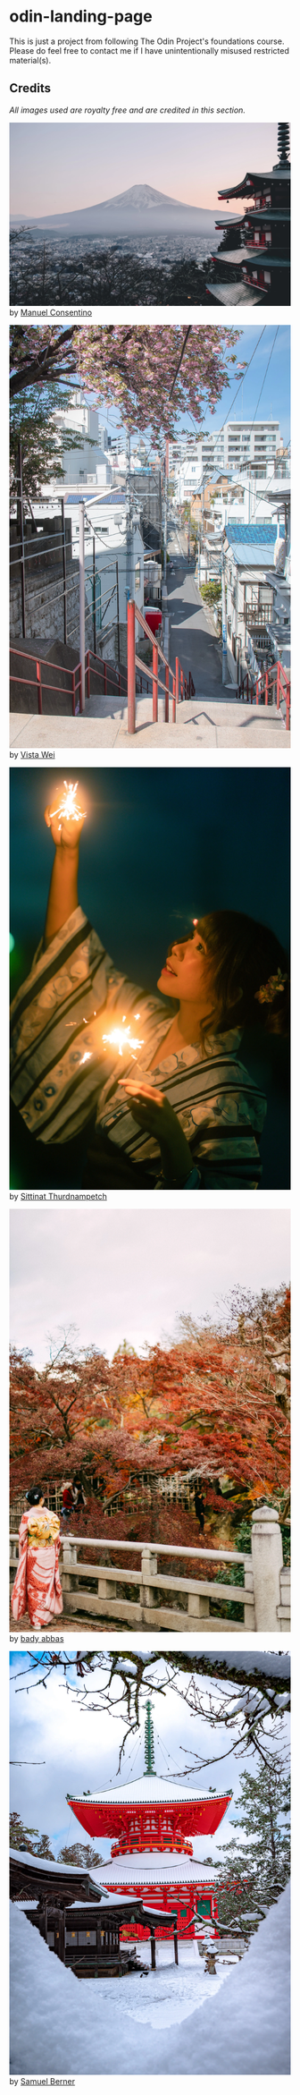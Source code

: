 # odin-landing-page

This is just a project from following The Odin Project's foundations course. Please do feel free to contact me if I have unintentionally misused restricted material(s).

## Credits

_All images used are royalty free and are credited in this section._

![Mountain and pagoda in the winter](./images/hero-image.webp "Hero Image") by [Manuel Consentino][1]

![Stairs and sakura tree in the spring](./images/japan-spring.webp) by [Vista Wei][2]

![A girl in yukata with sparkler](./images/japan-summer.webp) by [Sittinat Thurdnampetch][3]

![Kimono girl walking on a bridge in the autumn](./images/japan-autumn.webp) by [bady abbas][4]

![A pagoda in the winter seen through piles of snow](./images/japan-winter.webp) by [Samuel Berner][5]

[1]: https://unsplash.com/@manucosen
[2]: https://unsplash.com/@weista
[3]: https://unsplash.com/@mosthurd
[4]: https://unsplash.com/@bady
[5]: https://unsplash.com/@saaam_chan
